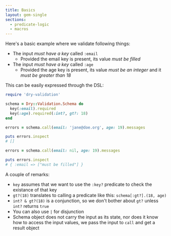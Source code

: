 ```yaml
---
title: Basics
layout: gem-single
sections:
  - predicate-logic
  - macros
---
```


Here's a basic example where we validate following things:

* The input *must have a key* called `:email`
  * Provided the email key is present, its value *must be filled*
* The input *must have a key* called `:age`
  * Provided the age key is present, its value *must be an integer* and it *must be greater than 18*

This can be easily expressed through the DSL:

``` ruby
require 'dry-validation'

schema = Dry::Validation.Schema do
  key(:email).required
  key(:age).required(:int?, gt?: 18)
end

errors = schema.call(email: 'jane@doe.org', age: 19).messages

puts errors.inspect
# []

errors = schema.call(email: nil, age: 19).messages

puts errors.inspect
# { :email => ["must be filled"] }
```

A couple of remarks:

* `key` assumes that we want to use the `:key?` predicate to check the existance of that key
* `gt?(18)` translates to calling a predicate like this: `schema[:gt?].(18, age)`
* `int? & gt?(18)` is a conjunction, so we don't bother about `gt?` unless `int?` returns `true`
* You can also use `|` for disjunction
* Schema object does not carry the input as its state, nor does it know how to access the input values, we pass the input to `call` and get a result object
